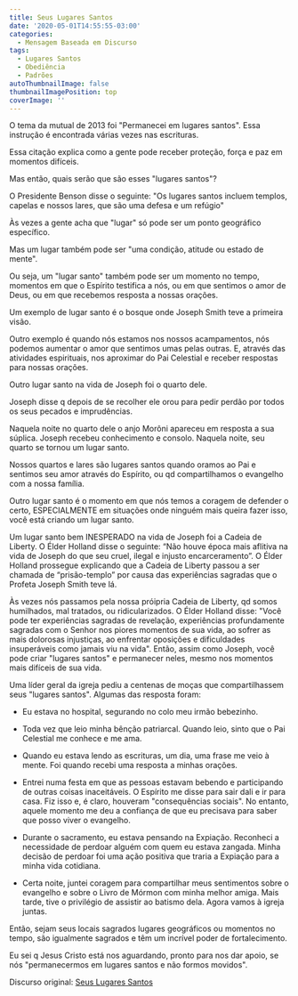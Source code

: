```yaml
---
title: Seus Lugares Santos
date: '2020-05-01T14:55:55-03:00'
categories:
  - Mensagem Baseada em Discurso
tags:
  - Lugares Santos
  - Obediência
  - Padrões
autoThumbnailImage: false
thumbnailImagePosition: top
coverImage: ''
---
```

O tema da mutual de 2013 foi "Permanecei em lugares santos". Essa instrução é encontrada várias vezes nas escrituras.

Essa citação explica como a gente pode receber proteção, força e paz em momentos difíceis.

Mas então, quais serão que são esses "lugares santos"?

O Presidente Benson disse o seguinte: "Os lugares santos incluem  templos,  capelas e nossos lares, que são uma defesa e um refúgio"

Às vezes a gente acha que "lugar" só pode ser um ponto geográfico específico.

Mas um lugar também pode ser "uma condição, atitude ou estado de mente".

Ou seja, um "lugar santo" também pode ser um momento no tempo, momentos em que o Espírito testifica a nós, ou em que sentimos o amor de Deus, ou em que recebemos resposta a nossas orações.

Um exemplo de lugar santo é o bosque onde Joseph Smith teve a primeira visão. 

Outro exemplo é quando nós estamos nos nossos acampamentos, nós podemos aumentar o amor que sentimos umas pelas outras. E, através das atividades espirituais, nos aproximar do Pai Celestial e receber respostas para nossas orações.

Outro lugar santo na vida de Joseph foi o quarto dele.

Joseph disse q depois de se recolher ele orou para pedir perdão por todos os seus pecados e imprudências.

Naquela noite no quarto dele o anjo Morôni apareceu em resposta a sua súplica. Joseph recebeu conhecimento e consolo. Naquela noite, seu quarto se tornou um lugar santo. 

Nossos quartos e lares são lugares santos quando oramos ao Pai e sentimos seu amor através do Espírito, ou qd compartilhamos o evangelho com a nossa família.

Outro lugar santo é o momento em que nós temos a coragem de defender o certo, ESPECIALMENTE em situações onde ninguém mais queira fazer isso, você está criando um lugar santo.

Um lugar santo bem INESPERADO na vida de Joseph foi a Cadeia de Liberty. O Élder Holland disse o seguinte: “Não houve época mais aflitiva na vida de Joseph do que seu cruel, ilegal e injusto encarceramento”. O Élder Holland prossegue explicando que a Cadeia de Liberty passou a ser chamada de “prisão-templo” por causa das experiências sagradas que o Profeta Joseph Smith teve lá.

Às vezes nós passamos pela nossa próіpria Cadeia de Liberty, qd somos humilhados, mal tratados, ou ridicularizados. O Élder Holland disse: "Você pode ter experiências sagradas de revelação, experiências profundamente sagradas com o Senhor nos piores momentos de sua vida, ao sofrer as mais dolorosas injustiças, ao enfrentar oposições e dificuldades insuperáveis como jamais viu na vida". Então, assim como Joseph, você pode criar "lugares santos" e permanecer neles, mesmo nos momentos mais difíceis de sua vida.

Uma líder geral da igreja pediu a centenas de moças que compartilhassem seus "lugares santos". Algumas das resposta foram:

* Eu estava no hospital, segurando no colo meu irmão bebezinho.



* Toda vez que leio minha bênção patriarcal. Quando leio, sinto que o Pai Celestial me conhece e me ama.



* Quando eu estava lendo as escrituras, um dia, uma frase me veio à mente. Foi quando recebi uma resposta a minhas orações.



* Entrei numa festa em que as pessoas estavam bebendo e participando de outras coisas inaceitáveis. O Espírito me disse para sair dali e ir para casa. Fiz isso e, é claro, houveram "consequências sociais". No entanto, aquele momento me deu a confiança de que eu precisava para saber que posso viver o evangelho.



* Durante o sacramento, eu estava pensando na Expiação. Reconheci a necessidade de perdoar alguém com quem eu estava zangada. Minha decisão de perdoar foi uma ação positiva que traria a Expiação para a minha vida cotidiana.



* Certa noite, juntei coragem para compartilhar meus sentimentos sobre o evangelho e sobre o Livro de Mórmon com minha melhor amiga. Mais tarde, tive o privilégio de assistir ao batismo dela. Agora vamos à igreja juntas.



Então, sejam seus locais sagrados lugares geográficos ou momentos no tempo, são igualmente sagrados e têm um incrível poder de fortalecimento.

Eu sei q Jesus Cristo está nos aguardando, pronto para nos dar apoio, se nós "permanecermos em lugares santos e não formos movidos".



Discurso original: [Seus Lugares Santos](https://www.churchofjesuschrist.org/study/general-conference/2013/04/your-holy-places?lang=por)
